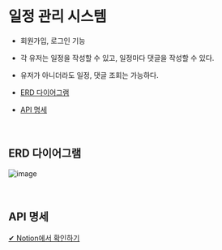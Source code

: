 # 일정 관리 시스템

- 회원가입, 로그인 기능
- 각 유저는 일정을 작성할 수 있고, 일정마다 댓글을 작성할 수 있다.
- 유저가 아니더라도 일정, 댓글 조회는 가능하다.



- [ERD 다이어그램](erd-다이어그램)
- [API 명세](api-명세)

<br>

## ERD 다이어그램

![image](https://github.com/tichall/spring-personal-todo/assets/152502639/5372ae9f-5707-46a2-8287-b8d8c0899a69)


<br>

## API 명세

[✔ Notion에서 확인하기](https://www.notion.so/synge-st/spring-personal-todoApp-API-48ba5ee3c39048ecb058e0ab8dc735f7?pvs=4)




